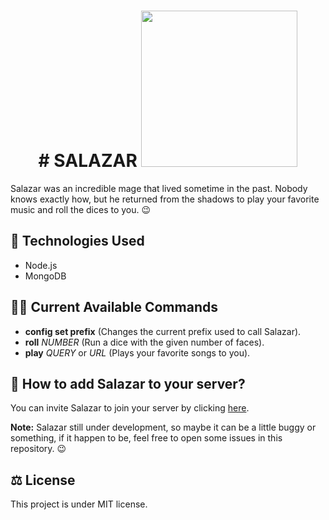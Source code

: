 <h1 align="center">
  # SALAZAR
  <img src="https://images.emojiterra.com/google/android-oreo/512px/1f9d9-2642.png" width="250" height="250"  />
</h1>

Salazar was an incredible mage that lived sometime in the past. Nobody knows exactly how, but he returned from the shadows to play your favorite music and roll the dices to you. 😉

## 🚀 Technologies Used

- Node.js
- MongoDB

## 👨‍💻 Current Available Commands

- **config set prefix** (Changes the current prefix used to call Salazar).
- **roll** *NUMBER* (Run a dice with the given number of faces).
- **play** *QUERY* or *URL* (Plays your favorite songs to you). 

## 🤖 How to add Salazar to your server?

You can invite Salazar to join your server by clicking [here](https://discord.com/oauth2/authorize?client_id=735925905129734194&scope=bot).

**Note:** Salazar still under development, so maybe it can be a little buggy or something, if it happen to be, feel free to open some issues in this repository. 😉

## ⚖️ License

This project is under MIT license.
